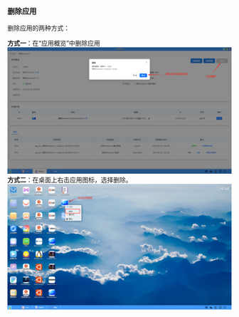 ### 删除应用
删除应用的两种方式：

**方式一**：在“应用概览”中删除应用
![alt text](../help_picture/02_myapp11.png)
**方式二**：在桌面上右击应用图标，选择删除。
![alt text](../help_picture/02_myapp12.png)